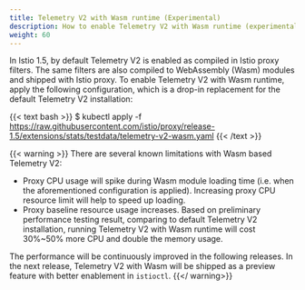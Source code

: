 ```yaml
---
title: Telemetry V2 with Wasm runtime (Experimental)
description: How to enable Telemetry V2 with Wasm runtime (experimental).
weight: 60
---
```


In Istio 1.5, by default Telemetry V2 is enabled as compiled in Istio proxy filters. The same filters are also compiled to WebAssembly (Wasm) modules and shipped with Istio proxy. To enable Telemetry V2 with Wasm runtime, apply the following configuration, which is a drop-in replacement for the default Telemetry V2 installation:

{{< text bash >}}
$ kubectl apply -f https://raw.githubusercontent.com/istio/proxy/release-1.5/extensions/stats/testdata/telemetry-v2-wasm.yaml
{{< /text >}}

{{< warning >}}
There are several known limitations with Wasm based Telemetry V2:

* Proxy CPU usage will spike during Wasm module loading time (i.e. when the aforementioned configuration is applied). Increasing proxy CPU resource limit will help to speed up loading.
* Proxy baseline resource usage increases. Based on preliminary performance testing result, comparing to default Telemetry V2 installation, running Telemetry V2 with Wasm runtime will cost 30%~50% more CPU and double the memory usage.

The performance will be continuously improved in the following releases. In the next release, Telemetry V2 with Wasm will be shipped as a preview feature with better enablement in `istioctl`.
{{</ warning>}}
